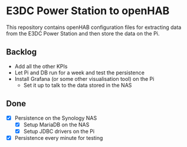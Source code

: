 # E3DC Power Station to openHAB

This repository contains openHAB configuration files for extracting data from the E3DC Power Station and then store the data on the Pi.

## Backlog

- Add all the other KPIs
- Let Pi and DB run for a week and test the persistence
- Install Grafana (or some other visualisation tool) on the Pi
  - Set it up to talk to the data stored in the NAS

## Done

- [x] Persistence on the Synology NAS
  - [x] Setup MariaDB on the NAS
  - [x] Setup JDBC drivers on the Pi
- [x] Persistence every minute for testing
